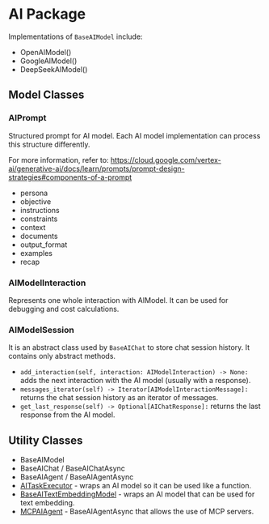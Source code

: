 # AI Package

Implementations of `BaseAIModel` include:

* OpenAIModel()
* GoogleAIModel()
* DeepSeekAIModel()

## Model Classes

### AIPrompt

Structured prompt for AI model. Each AI model implementation can process this structure differently.

For more information, refer to: <https://cloud.google.com/vertex-ai/generative-ai/docs/learn/prompts/prompt-design-strategies#components-of-a-prompt>

* persona
* objective
* instructions
* constraints
* context
* documents
* output_format
* examples
* recap

### AIModelInteraction

Represents one whole interaction with AIModel. It can be used for debugging and cost calculations.

### AIModelSession

It is an abstract class used by `BaseAIChat` to store chat session history. It contains only abstract methods.

* `add_interaction(self, interaction: AIModelInteraction) -> None:` adds the next interaction with the AI model (usually with a response).
* `messages_iterator(self) -> Iterator[AIModelInteractionMessage]:` returns the chat session history as an iterator of messages.
* `get_last_response(self) -> Optional[AIChatResponse]:` returns the last response from the AI model.

## Utility Classes

* BaseAIModel
* BaseAIChat / BaseAIChatAsync
* BaseAIAgent / BaseAIAgentAsync
* [AITaskExecutor](ai/ai_task_executor.md) - wraps an AI model so it can be used like a function.
* [BaseAITextEmbeddingModel](ai/text_embedding_model.md) - wraps an AI model that can be used for text embedding.
* [MCPAIAgent](ai/mcp_ai_agent.md) - BaseAIAgentAsync that allows the use of MCP servers.
